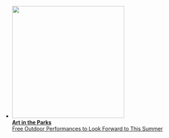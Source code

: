 <ul class="featured-events">
  <!--
  <li>
    <a href="/airport-artwalk/">
      <img src="/uploads/art-walk.jpg" height="300" alt="" /><br />
      <strong>Santa Monica Airport Artwalk 2019</strong><br />
      Saturday, March 23 from 12-5pm. Rain or shine! Free admission
    </a>
  </li>
  -->
  <li>
    <a href="/art-in-the-parks/">
      <span class="image">
        <img src="/uploads/The-Wonder-Room-2015---2-William-Short.jpg" height="300" alt="" />
      </span><br />
      <span class="text">
        <strong>Art in the Parks</strong><br />
        Free Outdoor Performances to Look Forward to This Summer
      </span>
    </a>
  </li>
</ul>
